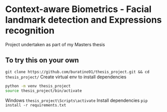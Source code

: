# Context-aware Biometrics - Facial landmark detection and Expressions recognition
Project undertaken as part of my Masters thesis

## To try this on your own
`git clone https://github.com/buratino91/thesis_project.git && cd thesis_project/`
Create virtual env to install dependencies
```bash
python -m venv thesis_project
source thesis_project/bin/activate
```
Windows
`thesis_project\Scripts\activate`
Install dependencies
`pip install -r requirements.txt`
